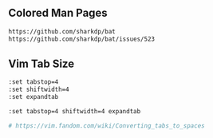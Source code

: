 
## Colored Man Pages

```zsh
https://github.com/sharkdp/bat
https://github.com/sharkdp/bat/issues/523
```

## Vim Tab Size

```zsh
:set tabstop=4
:set shiftwidth=4
:set expandtab

:set tabstop=4 shiftwidth=4 expandtab

# https://vim.fandom.com/wiki/Converting_tabs_to_spaces
```